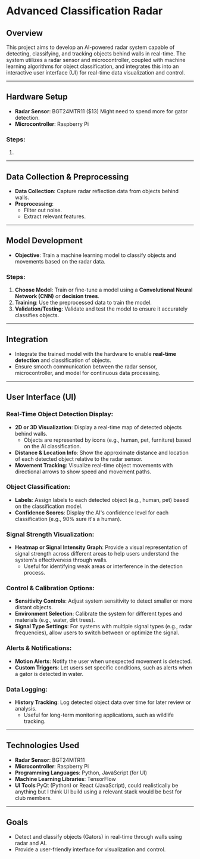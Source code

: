 # Advanced Classification Radar

## Overview
This project aims to develop an AI-powered radar system capable of detecting, classifying, and tracking objects behind walls in real-time. The system utilizes a radar sensor and microcontroller, coupled with machine learning algorithms for object classification, and integrates this into an interactive user interface (UI) for real-time data visualization and control.

---

## Hardware Setup
- **Radar Sensor**: BGT24MTR11 ($13) Might need to spend more for gator detection.
- **Microcontroller**: Raspberry Pi

### Steps:
1. 

---

## Data Collection & Preprocessing
- **Data Collection**: Capture radar reflection data from objects behind walls.
- **Preprocessing**:
  - Filter out noise.
  - Extract relevant features.

---

## Model Development
- **Objective**: Train a machine learning model to classify objects and movements based on the radar data.
  
### Steps:
1. **Choose Model**: Train or fine-tune a model using a **Convolutional Neural Network (CNN)** or **decision trees**.
2. **Training**: Use the preprocessed data to train the model.
3. **Validation/Testing**: Validate and test the model to ensure it accurately classifies objects.

---

## Integration
- Integrate the trained model with the hardware to enable **real-time detection** and classification of objects.
- Ensure smooth communication between the radar sensor, microcontroller, and model for continuous data processing.

---

## User Interface (UI)

### Real-Time Object Detection Display:
- **2D or 3D Visualization**: Display a real-time map of detected objects behind walls.
  - Objects are represented by icons (e.g., human, pet, furniture) based on the AI classification.
- **Distance & Location Info**: Show the approximate distance and location of each detected object relative to the radar sensor.
- **Movement Tracking**: Visualize real-time object movements with directional arrows to show speed and movement paths.

### Object Classification:
- **Labels**: Assign labels to each detected object (e.g., human, pet) based on the classification model.
- **Confidence Scores**: Display the AI's confidence level for each classification (e.g., 90% sure it's a human).

### Signal Strength Visualization:
- **Heatmap or Signal Intensity Graph**: Provide a visual representation of signal strength across different areas to help users understand the system's effectiveness through walls.
  - Useful for identifying weak areas or interference in the detection process.

### Control & Calibration Options:
- **Sensitivity Controls**: Adjust system sensitivity to detect smaller or more distant objects.
- **Environment Selection**: Calibrate the system for different types and materials (e.g., water, dirt trees).
- **Signal Type Settings**: For systems with multiple signal types (e.g., radar frequencies), allow users to switch between or optimize the signal.

### Alerts & Notifications:
- **Motion Alerts**: Notify the user when unexpected movement is detected.
- **Custom Triggers**: Let users set specific conditions, such as alerts when a gator is detected in water.

### Data Logging:
- **History Tracking**: Log detected object data over time for later review or analysis.
  - Useful for long-term monitoring applications, such as wildlife tracking.
--- 

## Technologies Used
- **Radar Sensor**: BGT24MTR11
- **Microcontroller**: Raspberry Pi
- **Programming Languages**: Python, JavaScript (for UI)
- **Machine Learning Libraries**: TensorFlow
- **UI Tools**:PyQt (Python) or React (JavaScript), could realistically be anything but I think UI build using a relevant stack would be best for club members.

---

## Goals
- Detect and classify objects (Gators) in real-time through walls using radar and AI.
- Provide a user-friendly interface for visualization and control.
